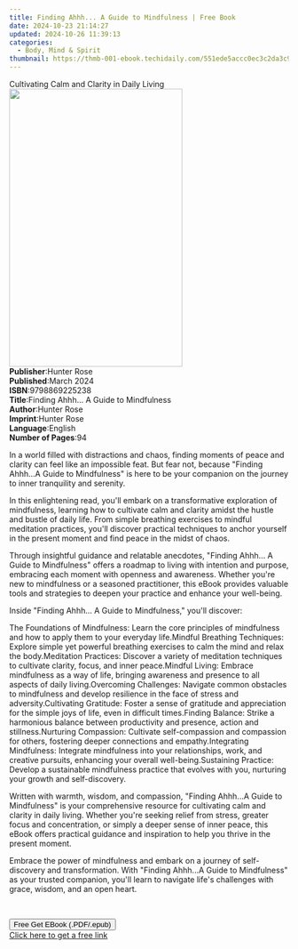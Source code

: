 ```yaml
---
title: Finding Ahhh... A Guide to Mindfulness | Free Book
date: 2024-10-23 21:14:27
updated: 2024-10-26 11:39:13
categories:
  - Body, Mind & Spirit
thumbnail: https://thmb-001-ebook.techidaily.com/551ede5accc0ec3c2da3c94ec6ab09cbeb90b891be3196b41578b62e57127786.jpg
---
```

<main id="book-container">
  <div class="flex flex-col">
    <div class="book-brief flex-1 py-6 px-4 sm:p-6 md:py-10 md:px-8">
      <!-- brief-->
      <div class="book-brief-main">
        Cultivating Calm and Clarity in Daily Living
      </div>
    </div>
    <div
      class="book-meta-info flex-1 grid gap-4 col-start-1 col-end-3 row-start-1 sm:mb-6 sm:grid-cols-4 lg:gap-6 lg:col-start-2 lg:row-end-6 lg:row-span-6 lg:mb-0"
    >
      <div
        class="book-meta-info-left place-content-center mt-4 p-4 text-sm leading-6 col-start-2 col-span-2 dark:text-slate-400"
      >
        <img
          class="w-full h-500 object-cover rounded-lg sm:h-255 sm:col-span-2 lg:col-span-full"
          src="https://img-001-ebook.techidaily.com/9d0ca6422d5a49b402aa514f2d5f33b161a0e903272b35f9e7e48383fbde8605.jpg"
          alt=""
          width="312"
          height="500"
        />
      </div>
      <div
        class="book-meta-info-right mt-2 col-start-1 row-start-2 col-span-3 self-center"
      >
        <!-- meta data  -->
        <div class="flex flex-col px-4 md:px-8">
          <div class="flex-1">
            <strong>Publisher</strong>:<span class="px-2">Hunter Rose</span>
          </div>
          <div class="flex-1">
            <strong>Published</strong>:<span class="px-2">March 2024</span>
          </div>
          <div class="flex-1">
            <strong>ISBN</strong>:<span class="px-2">9798869225238</span>
          </div>
          <div class="flex-1">
            <strong>Title</strong>:<span class="px-2"
              >Finding Ahhh... A Guide to Mindfulness</span
            >
          </div>
          <div class="flex-1">
            <strong>Author</strong>:<span class="px-2">Hunter Rose</span>
          </div>
          <div class="flex-1">
            <strong>Imprint</strong>:<span class="px-2">Hunter Rose</span>
          </div>
          <div class="flex-1">
            <strong>Language</strong>:<span class="px-2">English</span>
          </div>
          <div class="flex-1">
            <strong>Number of Pages</strong>:<span class="px-2">94</span>
          </div>
        </div>
      </div>
    </div>
    <div class="book-description flex-1 py-6 px-4 sm:p-6 md:py-10 md:px-8">
      <div class="book-description-main">
        <div accordion-content="" id="description">
          <p>
            In a world filled with distractions and chaos, finding moments of
            peace and clarity can feel like an impossible feat. But fear not,
            because "Finding Ahhh...A Guide to Mindfulness" is here to be your
            companion on the journey to inner tranquility and serenity.
          </p>
          <p>
            In this enlightening read, you'll embark on a transformative
            exploration of mindfulness, learning how to cultivate calm and
            clarity amidst the hustle and bustle of daily life. From simple
            breathing exercises to mindful meditation practices, you'll discover
            practical techniques to anchor yourself in the present moment and
            find peace in the midst of chaos.
          </p>
          <p>
            Through insightful guidance and relatable anecdotes, "Finding
            Ahhh... A Guide to Mindfulness" offers a roadmap to living with
            intention and purpose, embracing each moment with openness and
            awareness. Whether you're new to mindfulness or a seasoned
            practitioner, this eBook provides valuable tools and strategies to
            deepen your practice and enhance your well-being.
          </p>
          <p>
            Inside "Finding Ahhh... A Guide to Mindfulness," you'll discover:
          </p>
          The Foundations of Mindfulness: Learn the core principles of
          mindfulness and how to apply them to your everyday life.Mindful
          Breathing Techniques: Explore simple yet powerful breathing exercises
          to calm the mind and relax the body.Meditation Practices: Discover a
          variety of meditation techniques to cultivate clarity, focus, and
          inner peace.Mindful Living: Embrace mindfulness as a way of life,
          bringing awareness and presence to all aspects of daily
          living.Overcoming Challenges: Navigate common obstacles to mindfulness
          and develop resilience in the face of stress and adversity.Cultivating
          Gratitude: Foster a sense of gratitude and appreciation for the simple
          joys of life, even in difficult times.Finding Balance: Strike a
          harmonious balance between productivity and presence, action and
          stillness.Nurturing Compassion: Cultivate self-compassion and
          compassion for others, fostering deeper connections and
          empathy.Integrating Mindfulness: Integrate mindfulness into your
          relationships, work, and creative pursuits, enhancing your overall
          well-being.Sustaining Practice: Develop a sustainable mindfulness
          practice that evolves with you, nurturing your growth and
          self-discovery.
          <p>
            Written with warmth, wisdom, and compassion, "Finding Ahhh...A Guide
            to Mindfulness" is your comprehensive resource for cultivating calm
            and clarity in daily living. Whether you're seeking relief from
            stress, greater focus and concentration, or simply a deeper sense of
            inner peace, this eBook offers practical guidance and inspiration to
            help you thrive in the present moment.
          </p>
          <p>
            Embrace the power of mindfulness and embark on a journey of
            self-discovery and transformation. With "Finding Ahhh...A Guide to
            Mindfulness" as your trusted companion, you'll learn to navigate
            life's challenges with grace, wisdom, and an open heart.
          </p>
          <p><br /></p>
        </div>
        <div class="accordion-fader"></div>
      </div>
    </div>
    <div class="book-excerpts flex-1 py-6 px-4 sm:p-6 md:py-10 md:px-8"></div>
    <div
      class="book-about-author flex-1 py-6 px-4 sm:p-6 md:py-10 md:px-8"
    ></div>
    <div class="book-free-get flex-1 py-6 px-4 sm:p-6 md:py-10 md:px-8">
      <button
        id="btn-free-get"
        class="bg-blue-500 hover:bg-blue-700 text-white font-bold py-2 px-4 rounded"
      >
        Free Get EBook (.PDF/.epub)
      </button>
      <div id="countdown-display" class="px-2 text-lg mt-2"></div>
      <a
        id="free-link"
        class="hidden bg-blue-500 hover:bg-blue-700 text-white font-bold py-2 px-4 rounded"
        href="https://www.ebooks.com/en-us/book/211254166/finding-ahhh-a-guide-to-mindfulness/hunter-rose/"
        target="_blank"
        >Click here to get a free link</a
      >
    </div>
    <script>
      let countdownTime = 0;
      let countdownInterval = null;
      document
        .getElementById('btn-free-get')
        .addEventListener('click', startCountdown);
      function startCountdown() {
        countdownTime = new Date().getTime() + 60000 * 3;
        countdownInterval = setInterval(updateCountdown, 1000);
        document.getElementById('btn-free-get').disabled = true;
        document
          .getElementById('btn-free-get')
          .classList.add('bg-gray-500', 'cursor-not-allowed');
      }
      function updateCountdown() {
        let currentTime = new Date().getTime();
        let timeLeft = countdownTime - currentTime;
        let secondsLeft = Math.floor(timeLeft / 1000);
        document.getElementById('countdown-display').innerHTML =
          `Remaining time: ${secondsLeft} seconds.`;
        if (secondsLeft <= 0) {
          clearInterval(countdownInterval);
          document.getElementById('btn-free-get').classList.add('hidden');
          document.getElementById('free-link').classList.remove('hidden');
          document.getElementById('countdown-display').innerHTML = '';
        }
      }
    </script>
  </div>
</main>
